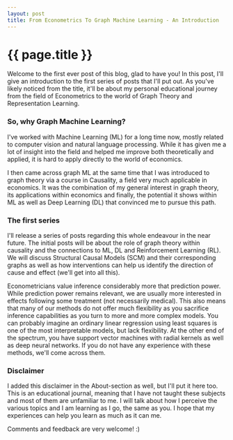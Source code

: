 ```yaml
---
layout: post
title: From Econometrics To Graph Machine Learning - An Introduction
---
```



# {{ page.title }}

Welcome to the first ever post of this blog, glad to have you! In this post, I'll give an introduction to the first series of posts that I'll put out. As you've likely noticed from the title, it'll be about my personal educational journey from the field of Econometrics to the world of Graph Theory and Representation Learning. 

### So, why Graph Machine Learning?

I've worked with Machine Learning (ML) for a long time now, mostly related to computer vision and natural language processing. While it has given me a lot of insight into the field and helped me improve both theoretically and applied, it is hard to apply directly to the world of economics. 

I then came across graph ML at the same time that I was introduced to graph theory via a course in Causality, a field very much applicable in economics. It was the combination of my general interest in graph theory, its applications within economics and finally, the potential it shows within ML as well as Deep Learning (DL) that convinced me to pursue this path.


### The first series

I'll release a series of posts regarding this whole endeavour in the near future. The initial posts will be about the role of graph theory within causality and the connections to ML, DL and Reinforcement Learning (RL). We will discuss Structural Causal Models (SCM) and their corresponding graphs as well as how interventions can help us identify the direction of cause and effect (we'll get into all this). 

Econometricians value inference considerably more that prediction power. While prediction power remains relevant, we are usually more interested in effects following some treatment (not necessarily medical). This also means that many of our methods do not offer much flexibility as you sacrifice inference capabilities as you turn to more and more complex models. You can probably imagine an ordinary linear regression using least squares is one of the most interpretable models, but lack flexibility. At the other end of the spectrum, you have support vector machines with radial kernels as well as deep neural networks. If you do not have any experience with these methods, we'll come across them.


### Disclaimer

I added this disclaimer in the About-section as well, but I'll put it here too. This is an educational journal, meaning that I have not taught these subjects and most of them are unfamiliar to me. I will talk about how I perceive the various topics and I am learning as I go, the same as you. I hope that my experiences can help you learn as much as it can me.

Comments and feedback are very welcome! :)






